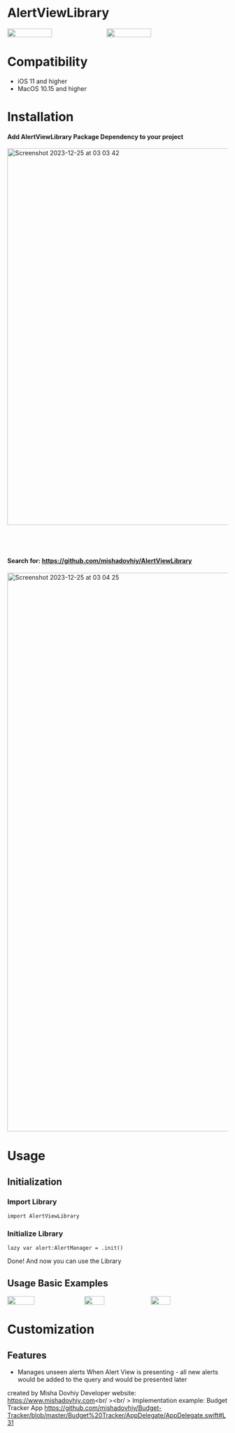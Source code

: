 # AlertViewLibrary

<div style="display:flex;flex-direction: row;">

<img src="https://github.com/mishadovhiy/AlertViewLibrary/assets/44978117/4528b64f-7b93-48c6-b90f-c1a784995cf9" width="45%">
<img src="https://github.com/mishadovhiy/AlertViewLibrary/assets/44978117/61b6ca7f-a91b-434b-94fe-de278a0d8ef59" width="45%">

</div>

# Compatibility
- iOS 11 and higher
- MacOS 10.15 and higher

# Installation
#### Add AlertViewLibrary Package Dependency to your project
<img width="862" alt="Screenshot 2023-12-25 at 03 03 42" src="https://github.com/mishadovhiy/AlertViewLibrary/assets/44978117/27f8e18a-0ae1-4cd0-af13-d003bfb81dbd">

#### <p><br><br>
#### <b>Search for</b>: <a href="https://github.com/mishadovhiy/AlertViewLibrary">https://github.com/mishadovhiy/AlertViewLibrary</a></p>
<img width="1278" alt="Screenshot 2023-12-25 at 03 04 25" src="https://github.com/mishadovhiy/AlertViewLibrary/assets/44978117/a6ace39a-ae5a-4a28-a945-5ef0b4024184">



# Usage
## Initialization
### Import Library
```
import AlertViewLibrary
```
### Initialize Library
```
lazy var alert:AlertManager = .init()
```
Done! And now you can use the Library
## Usage Basic Examples
<div style="display:flex;flex-direction: row;">

<img src="https://github.com/mishadovhiy/AlertViewLibrary/assets/44978117/67196cbf-f216-4b2a-a5b3-48a782ddc874" width="35%">
<img src="https://github.com/mishadovhiy/AlertViewLibrary/assets/44978117/86d540c8-1dcb-4094-b08b-4e8099c39840" width = "30%">
<img src="https://github.com/mishadovhiy/AlertViewLibrary/assets/44978117/125d72c7-8656-4d92-9443-cf3c10013b0d" width ="30%">

</div>


# Customization

## Features
- Manages unseen alerts
When Alert View is presenting - all new alerts would be added to the query and would be presented later

created by Misha Dovhiy 
Developer website: https://www.mishadovhiy.com<br/ ><br/ >
  Implementation example: Budget Tracker App https://github.com/mishadovhiy/Budget-Tracker/blob/master/Budget%20Tracker/AppDelegate/AppDelegate.swift#L31


